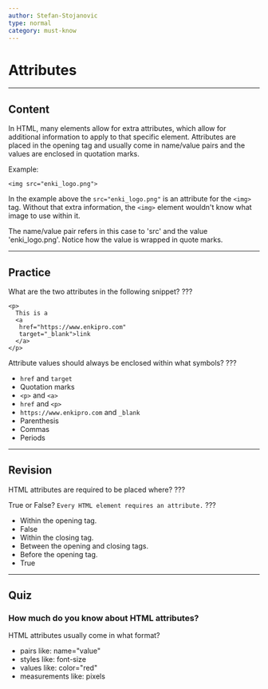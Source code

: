 ```yaml
---
author: Stefan-Stojanovic
type: normal
category: must-know
---
```


# Attributes


---

## Content

In HTML, many elements allow for extra attributes, which allow for additional information to apply to that specific element. Attributes are placed in the opening tag and usually come in name/value pairs and the values are enclosed in quotation marks.

Example:

```plain-text
<img src="enki_logo.png">
```

In the example above the `src="enki_logo.png"` is an attribute for the `<img>` tag. Without that extra information, the `<img>` element wouldn't know what image to use within it.

The name/value pair refers in this case to 'src' and the value 
'enki_logo.png'. Notice how the value is wrapped in quote marks. 


---

## Practice

What are the two attributes in the following snippet? ???

```plain-text
<p>
  This is a
  <a
   href="https://www.enkipro.com"
   target="_blank">link
  </a>
</p>
```

Attribute values should always be enclosed within what symbols? ???

- `href` and `target`
- Quotation marks
- `<p>` and `<a>`
- `href` and `<p>`
- `https://www.enkipro.com` and `_blank`
- Parenthesis
- Commas
- Periods


---

## Revision

HTML attributes are required to be placed where? ???

True or False? `Every HTML element requires an attribute.` ???

- Within the opening tag.
- False
- Within the closing tag.
- Between the opening and closing tags.
- Before the opening tag.
- True


---

## Quiz

### How much do you know about HTML attributes?


HTML attributes usually come in what format?

- pairs like: name="value"
- styles like: font-size
- values like: color="red"
- measurements like: pixels
 
